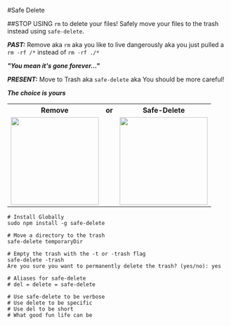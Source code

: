 #Safe Delete

##STOP USING `rm` to delete your files! Safely move your files to the trash instead using `safe-delete`.

***PAST:*** Remove aka `rm` aka you like to live dangerously aka you just pulled a `rm -rf /*` instead of `rm -rf ./*`

***"You mean it's gone forever..."***

***PRESENT:*** Move to Trash aka `safe-delete` aka You should be more careful!


***The choice is yours***

<table>
  <tr>
    <th>Remove</th>
    <th>or</th>
    <th>Safe-Delete</th>
  <tr>
  <tr>
    <td><img src="https://raw.githubusercontent.com/louisbuchbinder/safe-delete/master/images/guillotine.png" height="200px" width="200px"></td>
    <td></td>
    <td><img src="https://raw.githubusercontent.com/louisbuchbinder/safe-delete/master/images/trashcan.jpg" height="200px" width="200px"></td>
  </tr>
</table>



```
# Install Globally
sudo npm install -g safe-delete

# Move a directory to the trash
safe-delete temporaryDir

# Empty the trash with the -t or -trash flag
safe-delete -trash
Are you sure you want to permanently delete the trash? (yes/no): yes

# Aliases for safe-delete
# del = delete = safe-delete

# Use safe-delete to be verbose
# Use delete to be specific
# Use del to be short
# What good fun life can be

```